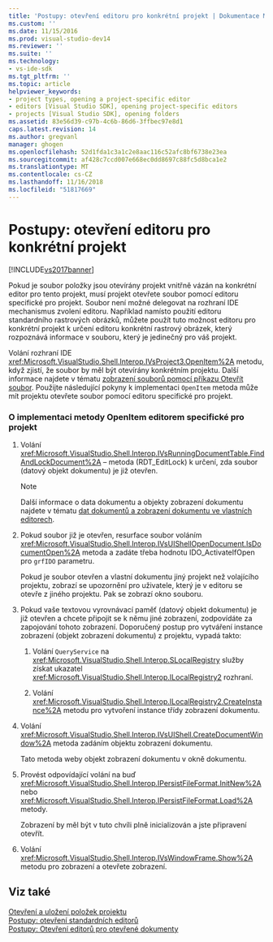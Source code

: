 ```yaml
---
title: 'Postupy: otevření editoru pro konkrétní projekt | Dokumentace Microsoftu'
ms.custom: ''
ms.date: 11/15/2016
ms.prod: visual-studio-dev14
ms.reviewer: ''
ms.suite: ''
ms.technology:
- vs-ide-sdk
ms.tgt_pltfrm: ''
ms.topic: article
helpviewer_keywords:
- project types, opening a project-specific editor
- editors [Visual Studio SDK], opening project-specific editors
- projects [Visual Studio SDK], opening folders
ms.assetid: 83e56d39-c97b-4c6b-86d6-3ffbec97e8d1
caps.latest.revision: 14
ms.author: gregvanl
manager: ghogen
ms.openlocfilehash: 52d1fda1c3a1c2e8aac116c52afc8bf6738e23ea
ms.sourcegitcommit: af428c7ccd007e668ec0dd8697c88fc5d8bca1e2
ms.translationtype: MT
ms.contentlocale: cs-CZ
ms.lasthandoff: 11/16/2018
ms.locfileid: "51817669"
---
```

# <a name="how-to-open-project-specific-editors"></a>Postupy: otevření editoru pro konkrétní projekt
[!INCLUDE[vs2017banner](../includes/vs2017banner.md)]

Pokud je soubor položky jsou otevírány projekt vnitřně vázán na konkrétní editor pro tento projekt, musí projekt otevřete soubor pomocí editoru specifické pro projekt. Soubor není možné delegovat na rozhraní IDE mechanismus zvolení editoru. Například namísto použití editoru standardního rastrových obrázků, můžete použít tuto možnost editoru pro konkrétní projekt k určení editoru konkrétní rastrový obrázek, který rozpoznává informace v souboru, který je jedinečný pro váš projekt.  
  
 Volání rozhraní IDE <xref:Microsoft.VisualStudio.Shell.Interop.IVsProject3.OpenItem%2A> metodu, když zjistí, že soubor by měl být otevírány konkrétním projektu. Další informace najdete v tématu [zobrazení souborů pomocí příkazu Otevřít soubor](../extensibility/internals/displaying-files-by-using-the-open-file-command.md). Použijte následující pokyny k implementaci `OpenItem` metoda může mít projektu otevřete soubor pomocí editoru specifické pro projekt.  
  
### <a name="to-implement-the-openitem-method-with-a-project-specific-editor"></a>O implementaci metody OpenItem editorem specifické pro projekt  
  
1.  Volání <xref:Microsoft.VisualStudio.Shell.Interop.IVsRunningDocumentTable.FindAndLockDocument%2A> – metoda (RDT_EditLock) k určení, zda soubor (datový objekt dokumentu) je již otevřen.  
  
    > [!NOTE]
    >  Další informace o data dokumentu a objekty zobrazení dokumentu najdete v tématu [dat dokumentů a zobrazení dokumentu ve vlastních editorech](../extensibility/document-data-and-document-view-in-custom-editors.md).  
  
2.  Pokud soubor již je otevřen, resurface soubor voláním <xref:Microsoft.VisualStudio.Shell.Interop.IVsUIShellOpenDocument.IsDocumentOpen%2A> metoda a zadáte třeba hodnotu IDO_ActivateIfOpen pro `grfIDO` parametru.  
  
     Pokud je soubor otevřen a vlastní dokumentu jiný projekt než volajícího projektu, zobrazí se upozornění pro uživatele, který je v editoru se otevře z jiného projektu. Pak se zobrazí okno souboru.  
  
3.  Pokud vaše textovou vyrovnávací paměť (datový objekt dokumentu) je již otevřen a chcete připojit se k němu jiné zobrazení, zodpovídáte za zapojování tohoto zobrazení. Doporučený postup pro vytváření instance zobrazení (objekt zobrazení dokumentu) z projektu, vypadá takto:  
  
    1.  Volání `QueryService` na <xref:Microsoft.VisualStudio.Shell.Interop.SLocalRegistry> služby získat ukazatel <xref:Microsoft.VisualStudio.Shell.Interop.ILocalRegistry2> rozhraní.  
  
    2.  Volání <xref:Microsoft.VisualStudio.Shell.Interop.ILocalRegistry2.CreateInstance%2A> metodu pro vytvoření instance třídy zobrazení dokumentu.  
  
4.  Volání <xref:Microsoft.VisualStudio.Shell.Interop.IVsUIShell.CreateDocumentWindow%2A> metoda zadáním objektu zobrazení dokumentu.  
  
     Tato metoda weby objekt zobrazení dokumentu v okně dokumentu.  
  
5.  Provést odpovídající volání na buď <xref:Microsoft.VisualStudio.Shell.Interop.IPersistFileFormat.InitNew%2A> nebo <xref:Microsoft.VisualStudio.Shell.Interop.IPersistFileFormat.Load%2A> metody.  
  
     Zobrazení by měl být v tuto chvíli plně inicializován a jste připravení otevřít.  
  
6.  Volání <xref:Microsoft.VisualStudio.Shell.Interop.IVsWindowFrame.Show%2A> metodu pro zobrazení a otevřete zobrazení.  
  
## <a name="see-also"></a>Viz také  
 [Otevření a uložení položek projektu](../extensibility/internals/opening-and-saving-project-items.md)   
 [Postupy: otevření standardních editorů](../extensibility/how-to-open-standard-editors.md)   
 [Postupy: Otevření editorů pro otevřené dokumenty](../extensibility/how-to-open-editors-for-open-documents.md)

